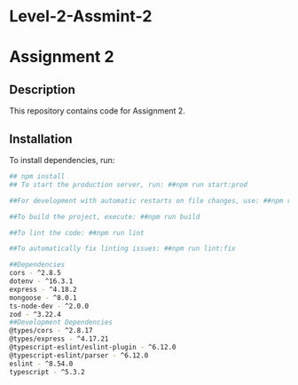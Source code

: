 # Level-2-Assmint-2
# Assignment 2

## Description
This repository contains code for Assignment 2.

## Installation
To install dependencies, run:
```bash
## npm install
## To start the production server, run: ##npm run start:prod

##For development with automatic restarts on file changes, use: ##npm run start:dev

##To build the project, execute: ##npm run build

##To lint the code: ##npm run lint

##To automatically fix linting issues: ##npm run lint:fix

##Dependencies
cors - ^2.8.5
dotenv - ^16.3.1
express - ^4.18.2
mongoose - ^8.0.1
ts-node-dev - ^2.0.0
zod - ^3.22.4
##Development Dependencies
@types/cors - ^2.8.17
@types/express - ^4.17.21
@typescript-eslint/eslint-plugin - ^6.12.0
@typescript-eslint/parser - ^6.12.0
eslint - ^8.54.0
typescript - ^5.3.2
